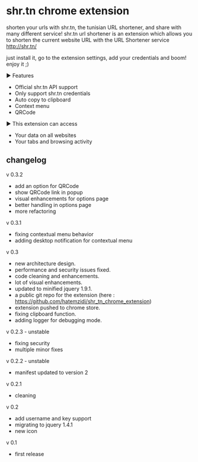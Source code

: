 shr.tn chrome extension
=======================

shorten your urls with shr.tn, the tunisian URL shortener, and share with many different service!
shr.tn url shortener is an extension which allows you to shorten the current website URL with the URL Shortener service http://shr.tn/

just install it, go to the extension settings, add your credentials and boom! enjoy it ;)

► Features
  +  Official shr.tn API support
  +  Only support shr.tn credentials 
  +  Auto copy to clipboard
  +  Context menu
  +  QRCode
 
 
► This extension can access
  +  Your data on all websites
  +  Your tabs and browsing activity



changelog
---------

v 0.3.2
+ add an option for QRCode
+ show QRCode link in popup
+ visual enhancements for options page
+ better handling in options page
+ more refactoring

v 0.3.1
+ fixing contextual menu behavior
+ adding desktop notification for contextual menu

v 0.3
+ new architecture design.
+ performance and security issues fixed.
+ code cleaning and enhancements.
+ lot of visual enhancements.
+ updated to minified jquery 1.9.1.
+ a public git repo for the extension (here : https://github.com/hatemzidi/shr_tn_chrome_extension)
+ extension pushed to chrome store.
+ fixing clipboard function.
+ adding logger for debugging mode.

v 0.2.3 - unstable
+ fixing security 
+ multiple minor fixes

v 0.2.2 - unstable
+ manifest updated to version 2

v 0.2.1
+ cleaning

v 0.2
+ add username and key support
+ migrating to jquery 1.4.1
+ new icon

v 0.1
+ first release